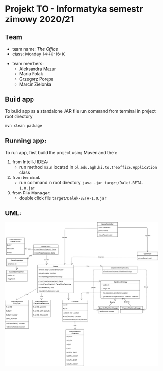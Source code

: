 # Projekt TO - Informatyka semestr zimowy 2020/21

## Team

- team name: *The Office*
- class: Monday 14:40-16:10
+ team members:
    - Aleksandra Mazur
    - Maria Polak
    - Grzegorz Poręba
    - Marcin Zielonka
    
## Build app

To build app as a standalone JAR file run command from terminal in project root directory:
```text
mvn clean package
```

## Running app:

To run app, first build the project using Maven and then:

1. from IntelliJ IDEA:
    - run method `main` located in `pl.edu.agh.ki.to.theoffice.Application` class
2. from terminal:
    - run command in root directory: `java -jar target/Dalek-BETA-1.0.jar`
3. from File Manager:
    - double click file `target/Dalek-BETA-1.0.jar`

## UML:

![Alt text](diagrams/Diagramv1.png?raw=true "Title")

    
    
    
    

